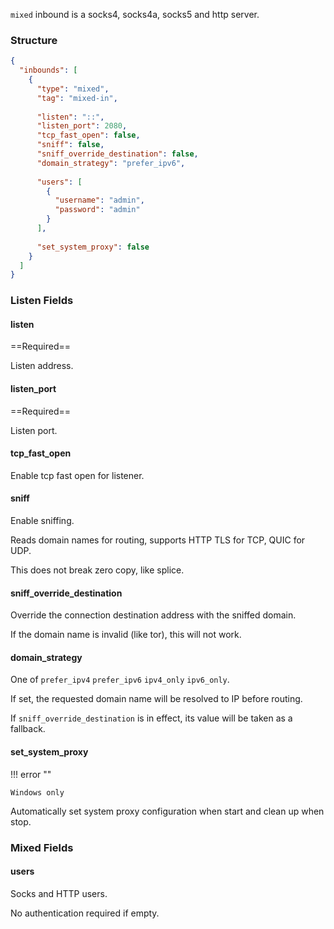 `mixed` inbound is a socks4, socks4a, socks5 and http server.

### Structure

```json
{
  "inbounds": [
    {
      "type": "mixed",
      "tag": "mixed-in",
      
      "listen": "::",
      "listen_port": 2080,
      "tcp_fast_open": false,
      "sniff": false,
      "sniff_override_destination": false,
      "domain_strategy": "prefer_ipv6",
      
      "users": [
        {
          "username": "admin",
          "password": "admin"
        }
      ],
      
      "set_system_proxy": false
    }
  ]
}
```

### Listen Fields

#### listen

==Required==

Listen address.

#### listen_port

==Required==

Listen port.

#### tcp_fast_open

Enable tcp fast open for listener.

#### sniff

Enable sniffing.

Reads domain names for routing, supports HTTP TLS for TCP, QUIC for UDP.

This does not break zero copy, like splice.

#### sniff_override_destination

Override the connection destination address with the sniffed domain.

If the domain name is invalid (like tor), this will not work.

#### domain_strategy

One of `prefer_ipv4` `prefer_ipv6` `ipv4_only` `ipv6_only`.

If set, the requested domain name will be resolved to IP before routing.

If `sniff_override_destination` is in effect, its value will be taken as a fallback.

#### set_system_proxy

!!! error ""

    Windows only

Automatically set system proxy configuration when start and clean up when stop.

### Mixed Fields

#### users

Socks and HTTP users.

No authentication required if empty.